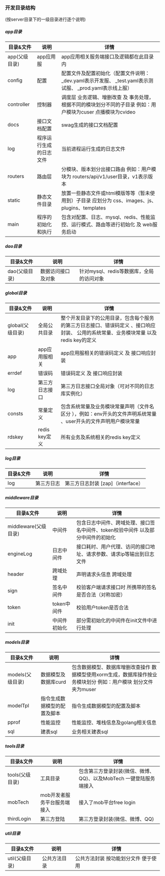 ### 开发目录结构
(按server目录下的一级目录进行逐个说明)
##### app目录
| 目录&文件 | 说明 | 详情 |
| ----- | ----- | ----- |
| app(父级目录)  | app应用服 | app应用相关服务端接口及逻辑都在此目录内 |
| config | 配置 | 配置文件及配置初始化（配置文件说明：_dev.yaml表示开发服、 _test.yaml表示测试服、 _prod.yaml表示线上服） |
| controller | 控制器 | 调度层 业务逻辑、增删改查 及 事务处理，根据不同的模块划分不同的子目录 例如：用户模块为cuser 点播模块为cvideo |
| docs | 接口文档配置 | swag生成的接口文档配置 |
| log | 程序运行生成的日志文件 | 当前进程运行生成的日志文件 |
| routers | 路由层 | 分模块、版本划分出接口路由 例如：用户模块为 routers/api/v1/user目录，v1表示版本|
| static | 静态文件目录 | 放置一些静态文件或html模版等等（暂未使用到）子目录 应划分为 css、images、js、plugins、templates|
| main | 程序的初始化和执行 | 包含对配置、日志、mysql、redis、性能监控、运行模式、路由等进行初始化 及 web服务启动 |


##### dao目录
| 目录&文件 | 说明 | 详情 |
| ----- | ----- | ----- |
| dao(父级目录)  | 数据访问接口及对象 | 针对mysql、redis等数据库，全局的访问对象 |


##### global目录
| 目录&文件 | 说明 | 详情 |
| ----- | ----- | ----- |
| global(父级目录) | 全局公共目录 | 整个开发目录下的公用目录，包含每个服务的第三方日志接口、错误码定义 、接口响应封装、 公用的系统常量、业务模块常量 以及redis key的定义 |
| app | app应用服相关 | app应用服相关的错误码定义 及 接口响应封装 |
| errdef | 错误码 | 错误码定义 及 接口响应封装 |
| log | 第三方日志接口 | 第三方日志接口全局对象（可对不同的日志库实例化） |
| consts | 常量定义 | 包含系统常量及业务模块常量声明（文件名区分 ），例如：env开头的文件声明系统常量 、user开头的文件声明用户模块常量 |
| rdskey | redis key定义 | 所有业务及系统相关的redis key定义 |


##### log目录
| 目录&文件 | 说明 | 详情 |
| ----- | ----- | ----- |
| log | 第三方日志 | 第三方日志封装 [zap]（interface）|


##### middleware目录
| 目录&文件 | 说明 | 详情 |
| ----- | ----- | ----- |
| middleware(父级目录) | 中间件 | 包含日志中间件、跨域处理、接口签名中间件、token校验中间件 以及部分中间件的初始化 |
| engineLog | 日志中间件 | 接口耗时、用户代理、访问的接口地址、请求参数、请求ip等输出到日志文件 |
| header | 跨域处理 | 声明请求头信息 跨域处理 |
| sign | 签名中间件 | 校验客户端请求接口时 所携带的签名是否合法（对称加密） |
| token | token中间件 | 校验用户token是否合法 |
| init | 中间件初始化 | 部分需初始化的中间件在init文件中进行处理 |


##### models目录
| 目录&文件 | 说明 | 详情 |
| ----- | ----- | ----- |
| models(父级目录) | 数据模型及数据库curd | 包含数据模型、数据库增删改查操作  数据模型使用xorm生成，数据库操作按业务模块划分 例如：用户模块 划分文件夹为muser |
| modelTpl | 指令生成数据模型的配置及脚本 | 指令生成数据模型的配置及脚本 |
| pprof | 性能监控 | 性能监控、堆栈信息及golang相关信息 |
| sql | 建表sql | 业务相关建表sql |


##### tools目录
| 目录&文件 | 说明 | 详情 |
| ----- | ----- | ----- |
| tools(父级目录) | 工具目录 | 包含第三方登录封装(微信、微博、QQ)、以及MobTech 一键登陆服务端接入 |
| mobTech | mob开发者服务平台服务端接入 | 接入了mob平台free login |
| thirdLogin | 第三方登陆 | 第三方登录封装(微信、微博、QQ) |


##### util目录
| 目录&文件 | 说明 | 详情 |
| ----- | ----- | ----- |
| util(父级目录) | 公共方法目录 | 公共方法封装 按功能划分文件 便于使用 |
